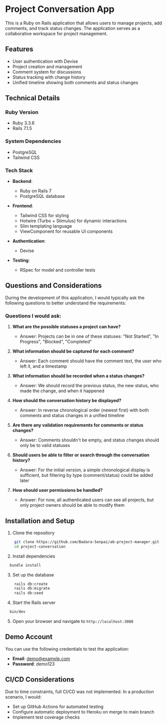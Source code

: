 # Project Conversation App

This is a Ruby on Rails application that allows users to manage projects, add comments, and track status changes. The application serves as a collaborative workspace for project management.

## Features

- User authentication with Devise
- Project creation and management
- Comment system for discussions
- Status tracking with change history
- Unified timeline showing both comments and status changes

## Technical Details

### Ruby Version
- Ruby 3.3.6
- Rails 7.1.5

### System Dependencies
- PostgreSQL
- Tailwind CSS

### Tech Stack

- **Backend**:
    - Ruby on Rails 7
    - PostgreSQL database

- **Frontend**:
    - Tailwind CSS for styling
    - Hotwire (Turbo + Stimulus) for dynamic interactions
    - Slim templating language
    - ViewComponent for reusable UI components

- **Authentication**:
    - Devise

- **Testing**:
    - RSpec for model and controller tests

## Questions and Considerations

During the development of this application, I would typically ask the following questions to better understand the requirements:

### Questions I would ask:

1. **What are the possible statuses a project can have?**
    - Answer: Projects can be in one of these statuses: "Not Started", "In Progress", "Blocked", "Completed"

2. **What information should be captured for each comment?**
    - Answer: Each comment should have the comment text, the user who left it, and a timestamp

3. **What information should be recorded when a status changes?**
    - Answer: We should record the previous status, the new status, who made the change, and when it happened

4. **How should the conversation history be displayed?**
    - Answer: In reverse chronological order (newest first) with both comments and status changes in a unified timeline

5. **Are there any validation requirements for comments or status changes?**
    - Answer: Comments shouldn't be empty, and status changes should only be to valid statuses

6. **Should users be able to filter or search through the conversation history?**
    - Answer: For the initial version, a simple chronological display is sufficient, but filtering by type (comment/status) could be added later

7. **How should user permissions be handled?**
    - Answer: For now, all authenticated users can see all projects, but only project owners should be able to modify them

## Installation and Setup

1. Clone the repository
```bash
    git clone https://github.com/Badara-Senpai/ab-project-manager.git
    cd project-conversation
```

2. Install dependencies
```bash
  bundle install
```

3. Set up the database
```bash
    rails db:create
    rails db:migrate
    rails db:seed
```

4. Start the Rails server
```bash
  bin/dev
```

5. Open your browser and navigate to `http://localhost:3000`

## Demo Account
You can use the following credentials to test the application:

- **Email**: demo@example.com
- **Password**: demo123

## CI/CD Considerations
Due to time constraints, full CI/CD was not implemented. In a production scenario, I would:
- Set up GitHub Actions for automated testing
- Configure automatic deployment to Heroku on merge to main branch
- Implement test coverage checks